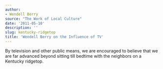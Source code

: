```yaml
---
author:
- Wendell Berry
source: "The Work of Local Culture"
date: '2011-05-10'
description: ''
slug: kentucky-ridgetop
title: 'Wendell Berry on the Influence of TV'
---
```

By television and other public means, we are encouraged to believe that we are far advanced beyond sitting till bedtime with the neighbors on a Kentucky ridgetop.



